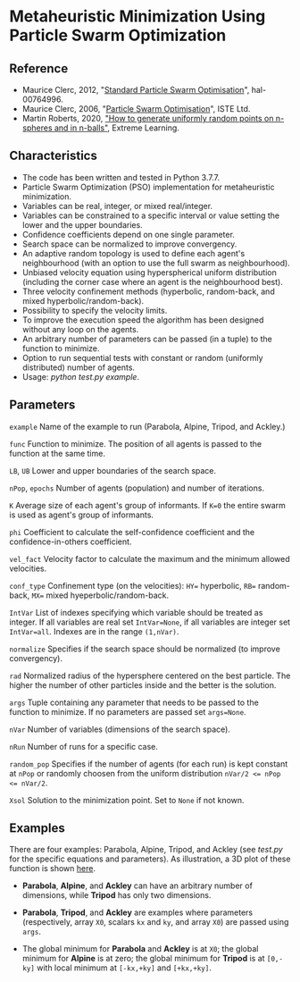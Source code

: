 # Metaheuristic Minimization Using Particle Swarm Optimization

## Reference

- Maurice Clerc, 2012, "[Standard Particle Swarm Optimisation](https://hal.archives-ouvertes.fr/hal-00764996/document)", hal-00764996.
- Maurice Clerc, 2006, "[Particle Swarm Optimisation](https://onlinelibrary.wiley.com/doi/book/10.1002/9780470612163)", ISTE Ltd.
- Martin Roberts, 2020, ["How to generate uniformly random points on n-spheres and in n-balls"](http://extremelearning.com.au/how-to-generate-uniformly-random-points-on-n-spheres-and-n-balls/), Extreme Learning.

## Characteristics

- The code has been written and tested in Python 3.7.7.
- Particle Swarm Optimization (PSO) implementation for metaheuristic minimization.
- Variables can be real, integer, or mixed real/integer.
- Variables can be constrained to a specific interval or value setting the lower and the upper boundaries.  
- Confidence coefficients depend on one single parameter.
- Search space can be normalized to improve convergency.
- An adaptive random topology is used to define each agent's neighbourhood (with an option to use the full swarm as neighbourhood).
- Unbiased velocity equation using hyperspherical uniform distribution (including the corner case where an agent is the neighbourhood best).
- Three velocity confinement methods (hyperbolic, random-back, and mixed hyperbolic/random-back).
- Possibility to specify the velocity limits.
- To improve the execution speed the algorithm has been designed without any loop on the agents.
- An arbitrary number of parameters can be passed (in a tuple) to the function to minimize.
- Option to run sequential tests with constant or random (uniformly distributed) number of agents.
- Usage: *python test.py example*.

## Parameters

`example` Name of the example to run (Parabola, Alpine, Tripod, and Ackley.)

`func` Function to minimize. The position of all agents is passed to the function at the same time.

`LB`, `UB` Lower and upper boundaries of the search space.

`nPop`, `epochs` Number of agents (population) and number of iterations.

`K` Average size of each agent's group of informants. If `K=0` the entire swarm is used as agent's group of informants.

`phi` Coefficient to calculate the self-confidence coefficient and the confidence-in-others coefficient.

`vel_fact` Velocity factor to calculate the maximum and the minimum allowed velocities.

`conf_type` Confinement type (on the velocities): `HY=` hyperbolic, `RB=` random-back, `MX=` mixed hyeperbolic/random-back.

`IntVar` List of indexes specifying which variable should be treated as integer. If all variables are real set `IntVar=None`, if all variables are integer set `IntVar=all`. Indexes are in the range `(1,nVar)`.

`normalize` Specifies if the search space should be normalized (to improve convergency).

`rad` Normalized radius of the hypersphere centered on the best particle. The higher the number of other particles inside and the better is the solution.

`args` Tuple containing any parameter that needs to be passed to the function to minimize. If no parameters are passed set `args=None`.

`nVar` Number of variables (dimensions of the search space).

`nRun` Number of runs for a specific case.

`random_pop` Specifies if the number of agents (for each run) is kept constant at `nPop` or randomly choosen from the uniform distribution `nVar/2 <= nPop <= nVar/2`.

`Xsol` Solution to the minimization point. Set to `None` if not known.

## Examples

There are four examples: Parabola, Alpine, Tripod, and Ackley (see *test.py* for the specific equations and parameters). As illustration, a 3D plot of these function is shown [here](examples.bmp).

- **Parabola**, **Alpine**, and **Ackley** can have an arbitrary number of dimensions, while **Tripod** has only two dimensions.

- **Parabola**, **Tripod**, and **Ackley** are examples where parameters (respectively, array `X0`, scalars `kx` and `ky`, and array `X0`) are passed using `args`.

- The global minimum for **Parabola** and **Ackley** is at `X0`; the global minimum for **Alpine** is at zero; the global minimum for **Tripod** is at `[0,-ky]` with local minimum at `[-kx,+ky]` and `[+kx,+ky]`.
